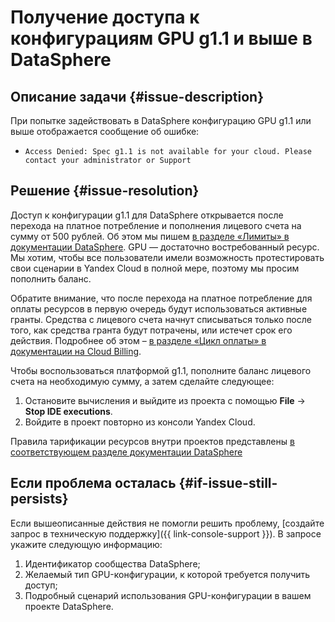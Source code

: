 # Получение доступа к конфигурациям GPU g1.1 и выше в DataSphere


## Описание задачи {#issue-description}

При попытке задействовать в DataSphere конфигурацию GPU g1.1 или выше отображается сообщение об ошибке:

* `Access Denied: Spec g1.1 is not available for your cloud. Please contact your administrator or Support`

## Решение {#issue-resolution}

Доступ к конфигурации g1.1 для DataSphere открывается после перехода на платное потребление и пополнения лицевого счета на сумму от 500 рублей. Об этом мы пишем [в разделе «Лимиты» в документации DataSphere](../../../datasphere/concepts/limits.md).
GPU — достаточно востребованный ресурс. Мы хотим, чтобы все пользователи имели возможность протестировать свои сценарии в Yandex Cloud в полной мере, поэтому мы просим пополнить баланс.

Обратите внимание, что после перехода на платное потребление для оплаты ресурсов в первую очередь будут использоваться активные гранты. Средства с лицевого счета начнут списываться только после того, как средства гранта будут потрачены, или истечет срок его действия. Подробнее об этом – [в разделе «Цикл оплаты» в документации на Cloud Billing](../../../billing/payment/billing-cycle-individual.md).

Чтобы воспользоваться платформой g1.1, пополните баланс лицевого счета на необходимую сумму, а затем сделайте следующее:

1. Остановите вычисления и выйдите из проекта с помощью **File** → **Stop IDE executions**.
2. Войдите в проект повторно из консоли Yandex Cloud.

Правила тарификации ресурсов внутри проектов представлены [в соответствующем разделе документации DataSphere](../../../datasphere/pricing.md)

## Если проблема осталась {#if-issue-still-persists}

Если вышеописанные действия не помогли решить проблему, [создайте запрос в техническую поддержку]({{ link-console-support }}).
В запросе укажите следующую информацию:

1. Идентификатор сообщества DataSphere;
2. Желаемый тип GPU-конфигурации, к которой требуется получить доступ;
3. Подробный сценарий использования GPU-конфигурации в вашем проекте DataSphere.
